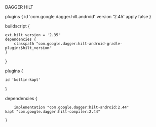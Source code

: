 
DAGGER HILT

plugins {
    id 'com.google.dagger.hilt.android' version '2.45' apply false
}

buildscript {

    ext.hilt_version = '2.35'
    dependencies {
        classpath "com.google.dagger:hilt-android-gradle-plugin:$hilt_version"
    }
}

plugins {

    id 'kotlin-kapt'
}

dependencies {

        implementation "com.google.dagger:hilt-android:2.44"
    kapt "com.google.dagger:hilt-compiler:2.44"
    
    }

